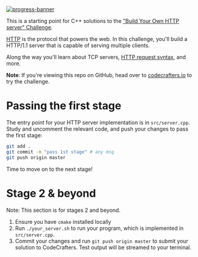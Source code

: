 [![progress-banner](https://backend.codecrafters.io/progress/http-server/c6e251a8-81ce-4242-9d43-356614072c82)](https://app.codecrafters.io/users/codecrafters-bot?r=2qF)

This is a starting point for C++ solutions to the
["Build Your Own HTTP server" Challenge](https://app.codecrafters.io/courses/http-server/overview).

[HTTP](https://en.wikipedia.org/wiki/Hypertext_Transfer_Protocol) is the
protocol that powers the web. In this challenge, you'll build a HTTP/1.1 server
that is capable of serving multiple clients.

Along the way you'll learn about TCP servers,
[HTTP request syntax](https://www.w3.org/Protocols/rfc2616/rfc2616-sec5.html),
and more.

**Note**: If you're viewing this repo on GitHub, head over to
[codecrafters.io](https://codecrafters.io) to try the challenge.

# Passing the first stage

The entry point for your HTTP server implementation is in `src/server.cpp`.
Study and uncomment the relevant code, and push your changes to pass the first
stage:

```sh
git add .
git commit -m "pass 1st stage" # any msg
git push origin master
```

Time to move on to the next stage!

# Stage 2 & beyond

Note: This section is for stages 2 and beyond.

1. Ensure you have `cmake` installed locally
1. Run `./your_server.sh` to run your program, which is implemented in
   `src/server.cpp`.
1. Commit your changes and run `git push origin master` to submit your solution
   to CodeCrafters. Test output will be streamed to your terminal.
